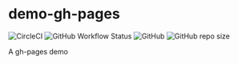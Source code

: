# demo-gh-pages

![CircleCI](https://img.shields.io/circleci/build/github/edi33416/demo-gh-pages)
![GitHub Workflow Status](https://img.shields.io/github/workflow/status/edi33416/demo-gh-pages/test-river)
![GitHub](https://img.shields.io/github/license/edi33416/demo-gh-pages)
![GitHub repo size](https://img.shields.io/github/repo-size/edi33416/demo-gh-pages)

A gh-pages demo
